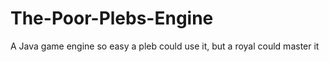 # The-Poor-Plebs-Engine
A Java game engine so easy a pleb could use it, but a royal could master it
